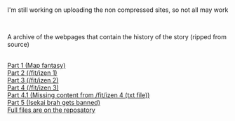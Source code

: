 <body>
<br>
<p>I'm still working on uploading the non compressed sites, so not all may work</p>
<br>
<p>A archive of the webpages that contain the history of the story (ripped from source)</p>
<br>
<a href="/The-fit-izen-adventures/MapFantasy/55743877.html">Part 1 (Map fantasy)</a>
<br>
<a href="">Part 2 (/fit/izen 1)</a>
<br>
<a href="/The-fit-izen-adventures/isekai2/55776453.html">Part 3 (/fit/izen 2)</a>
<br>	
<a href="/The-fit-izen-adventures/isekai3/55790234.html">Part 4 (/fit/izen 3)</a>
<br>	
<a href=""> Part 4.1 (Missing content from /fit/izen 4 (txt file))</a>
<br>	
<a href="">Part 5 (Isekai brah gets banned)</a>
<br>
<a href="https://github.com/the4chinarchive/The-fit-izen-adventures">Full files are on the reposatory</a>	
</body>
